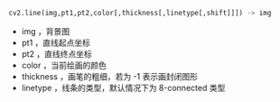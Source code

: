 ```python
cv2.line(img,pt1,pt2,color[,thickness[,linetype[,shift]]]) -> img
```

- img ，背景图
- pt1 ，直线起点坐标
- pt2 ，直线终点坐标
- color ，当前绘画的颜色
- thickness ，画笔的粗细，若为 -1 表示画封闭图形
- linetype ，线条的类型，默认情况下为 8-connected 类型



